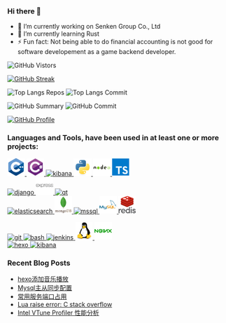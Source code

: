 ### Hi there 👋
- 🔭 I’m currently working on Senken Group Co., Ltd
- 🌱 I’m currently learning Rust
- ⚡ Fun fact: Not being able to do financial accounting is not good for software developement as a game backend developer.
<!--
**nevermoreluo/nevermoreluo** is a ✨ _special_ ✨ repository because its `README.md` (this file) appears on your GitHub profile.

Here are some ideas to get you started:

- 🔭 I’m currently working on ...
- 🌱 I’m currently learning ...
- 👯 I’m looking to collaborate on ...
- 🤔 I’m looking for help with ...
- 💬 Ask me about ...
- 📫 How to reach me: ...
- 😄 Pronouns: ...
- ⚡ Fun fact: ...
-->


![GitHub Vistors](https://access-counter.vercel.app/api/counter?name=nevermoreluo&theme=004&length=6)

[![GitHub Streak](http://github-readme-streak-stats.herokuapp.com?user=nevermoreluo&theme=shadow-blue)](https://git.io/streak-stats)

![Top Langs Repos](http://github-profile-summary-cards.vercel.app/api/cards/repos-per-language?username=nevermoreluo&theme=github&exclude=HTML)
![Top Langs Commit](http://github-profile-summary-cards.vercel.app/api/cards/most-commit-language?username=nevermoreluo&theme=github&exclude=HTML)

![GitHub Summary](http://github-profile-summary-cards.vercel.app/api/cards/stats?username=nevermoreluo&theme=github)
![GitHub Commit](http://github-profile-summary-cards.vercel.app/api/cards/productive-time?username=nevermoreluo&theme=github&utcOffset=+8)

<!--
![Top Langs](https://github-readme-stats.vercel.app/api/top-langs/?username=nevermoreluo&layout=compact&theme=shadow_blue&count_private=true&hide=HTML,CSS,Makefile)   

[![Nevermoreluo's GitHub stats](https://github-readme-stats.vercel.app/api?username=nevermoreluo&show_icons=true&rank_icon=github&theme=shadow_blue&include_all_commits=true&hide=prs)](https://github.com/anuraghazra/github-readme-stats)  
-->

[![GitHub Profile](http://github-profile-summary-cards.vercel.app/api/cards/profile-details?username=nevermoreluo&theme=github)](https://github.com/vn7n24fzkq/github-profile-summary-cards)


<h3 align="left">Languages and Tools, have been used in at least one or more projects:</h3>
<p align="left"> 
<!--     <a href="https://www.cprogramming.com/" target="_blank" rel="noreferrer"> <img src="https://raw.githubusercontent.com/devicons/devicon/master/icons/c/c-original.svg" alt="c" width="40" height="40"/> </a> -->
    <a href="https://www.w3schools.com/cpp/" target="_blank" rel="noreferrer"> <img src="https://raw.githubusercontent.com/devicons/devicon/master/icons/cplusplus/cplusplus-original.svg" alt="cplusplus" width="40" height="40"/> </a>
    <a href="https://www.w3schools.com/cs/" target="_blank" rel="noreferrer"> <img src="https://raw.githubusercontent.com/devicons/devicon/master/icons/csharp/csharp-original.svg" alt="csharp" width="40" height="40"/> </a>
<!--     <a href="https://dotnet.microsoft.com/" target="_blank" rel="noreferrer"> <img src="https://raw.githubusercontent.com/devicons/devicon/master/icons/dot-net/dot-net-original-wordmark.svg" alt="dotnet" width="40" height="40"/> </a> -->
    <a href="https://www.lua.org/about.html" target="_blank" rel="noreferrer"> <img src="https://www.vectorlogo.zone/logos/lua/lua-icon.svg" alt="kibana" width="40" height="40"/> </a>
    <a href="https://www.python.org" target="_blank" rel="noreferrer"> <img src="https://raw.githubusercontent.com/devicons/devicon/master/icons/python/python-original.svg" alt="python" width="40" height="40"/> </a> 
    <a href="https://nodejs.org" target="_blank" rel="noreferrer"> <img src="https://raw.githubusercontent.com/devicons/devicon/master/icons/nodejs/nodejs-original-wordmark.svg" alt="nodejs" width="40" height="40"/> </a> 
    <a href="https://www.typescriptlang.org/" target="_blank" rel="noreferrer"> <img src="https://raw.githubusercontent.com/devicons/devicon/master/icons/typescript/typescript-original.svg" alt="typescript" width="40" height="40"/> </a> 
    </br>
    <a href="https://www.djangoproject.com/" target="_blank" rel="noreferrer"> <img src="https://cdn.worldvectorlogo.com/logos/django.svg" alt="django" width="40" height="40"/> </a> 
    <a href="https://expressjs.com" target="_blank" rel="noreferrer"> <img src="https://raw.githubusercontent.com/devicons/devicon/master/icons/express/express-original-wordmark.svg" alt="express" width="40" height="40"/> </a>
    <a href="https://www.qt.io/" target="_blank" rel="noreferrer"> <img src="https://upload.wikimedia.org/wikipedia/commons/0/0b/Qt_logo_2016.svg" alt="qt" width="40" height="40"/> </a> 
    </br>
    <a href="https://www.elastic.co" target="_blank" rel="noreferrer"> <img src="https://www.vectorlogo.zone/logos/elastic/elastic-icon.svg" alt="elasticsearch" width="40" height="40"/> </a>
    <a href="https://www.mongodb.com/" target="_blank" rel="noreferrer"> <img src="https://raw.githubusercontent.com/devicons/devicon/master/icons/mongodb/mongodb-original-wordmark.svg" alt="mongodb" width="40" height="40"/> </a> 
    <a href="https://www.microsoft.com/en-us/sql-server" target="_blank" rel="noreferrer"> <img src="https://www.svgrepo.com/show/303229/microsoft-sql-server-logo.svg" alt="mssql" width="40" height="40"/> </a> 
    <a href="https://www.mysql.com/" target="_blank" rel="noreferrer"> <img src="https://raw.githubusercontent.com/devicons/devicon/master/icons/mysql/mysql-original-wordmark.svg" alt="mysql" width="40" height="40"/> </a> 
    <a href="https://redis.io" target="_blank" rel="noreferrer"> <img src="https://raw.githubusercontent.com/devicons/devicon/master/icons/redis/redis-original-wordmark.svg" alt="redis" width="40" height="40"/> </a> 
    </br>
    </br>
    <a href="https://git-scm.com/" target="_blank" rel="noreferrer"> <img src="https://www.vectorlogo.zone/logos/git-scm/git-scm-icon.svg" alt="git" width="40" height="40"/> </a> 
    <a href="https://www.gnu.org/software/bash/" target="_blank" rel="noreferrer"> <img src="https://www.vectorlogo.zone/logos/gnu_bash/gnu_bash-icon.svg" alt="bash" width="40" height="40"/> </a> 
    <a href="https://www.jenkins.io" target="_blank" rel="noreferrer"> <img src="https://www.vectorlogo.zone/logos/jenkins/jenkins-icon.svg" alt="jenkins" width="40" height="40"/> </a> 
    <a href="https://www.linux.org/" target="_blank" rel="noreferrer"> <img src="https://raw.githubusercontent.com/devicons/devicon/master/icons/linux/linux-original.svg" alt="linux" width="40" height="40"/> </a> 
    <a href="https://www.nginx.com" target="_blank" rel="noreferrer"> <img src="https://raw.githubusercontent.com/devicons/devicon/master/icons/nginx/nginx-original.svg" alt="nginx" width="40" height="40"/> </a> 
    </br> 
    <a href="hexo.io/" target="_blank" rel="noreferrer"> <img src="https://www.vectorlogo.zone/logos/hexoio/hexoio-icon.svg" alt="hexo" width="40" height="40"/> </a> 
    <a href="https://www.elastic.co/kibana" target="_blank" rel="noreferrer"> <img src="https://www.vectorlogo.zone/logos/elasticco_kibana/elasticco_kibana-icon.svg" alt="kibana" width="40" height="40"/> </a>
</p>

### Recent Blog Posts

<!-- BLOG-POST-LIST:START -->
- [hexo添加音乐播放](https://nevermoreluo.github.io/2023/11/16/hexo%E6%B7%BB%E5%8A%A0%E9%9F%B3%E4%B9%90%E6%92%AD%E6%94%BE/)
- [Mysql主从同步配置](https://nevermoreluo.github.io/2023/10/17/Mysql%E4%B8%BB%E4%BB%8E%E5%90%8C%E6%AD%A5%E9%85%8D%E7%BD%AE/)
- [常用服务端口占用](https://nevermoreluo.github.io/2023/10/08/%E5%B8%B8%E7%94%A8%E6%9C%8D%E5%8A%A1%E7%AB%AF%E5%8F%A3%E5%8D%A0%E7%94%A8/)
- [Lua raise error: C stack overflow](https://nevermoreluo.github.io/2023/09/15/Lua-raise-error-C-stack-overflow/)
- [Intel VTune Profiler 性能分析](https://nevermoreluo.github.io/2023/09/14/Intel-VTune-Profiler-%E6%80%A7%E8%83%BD%E5%88%86%E6%9E%90/)
<!-- BLOG-POST-LIST:END -->

